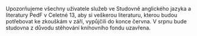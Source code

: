 
Upozorňujeme všechny uživatele služeb ve Studovně anglického jazyka a
literatury PedF v Celetné 13, aby si veškerou literaturu, kterou budou
potřebovat ke zkouškám v září, vypůjčili do konce června. V srpnu bude studovna
z důvodu stěhování knihovního fondu uzavřena.

